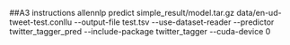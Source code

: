 ##A3 instructions
allennlp predict simple_result/model.tar.gz data/en-ud-tweet-test.conllu --output-file test.tsv --use-dataset-reader --predictor twitter_tagger_pred --include-package twitter_tagger --cuda-device 0
